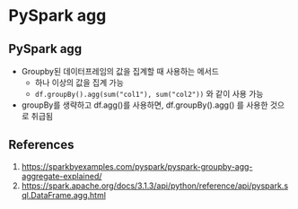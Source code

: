 # PySpark agg

## PySpark agg

- Groupby된 데이터프레임의 값을 집계할 때 사용하는 메서드
  - 하나 이상의 값을 집계 가능
  - `df.groupBy().agg(sum("col1"), sum("col2"))` 와 같이 사용 가능
- groupBy를 생략하고 df.agg()를 사용하면, df.groupBy().agg() 를 사용한 것으로 취급됨

## References

1. https://sparkbyexamples.com/pyspark/pyspark-groupby-agg-aggregate-explained/
2. https://spark.apache.org/docs/3.1.3/api/python/reference/api/pyspark.sql.DataFrame.agg.html

